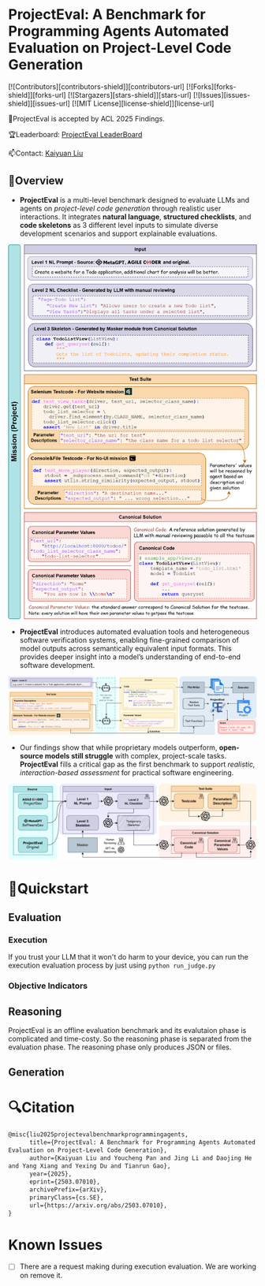 # ProjectEval: A Benchmark for Programming Agents Automated Evaluation on Project-Level Code Generation

[![Contributors][contributors-shield]][contributors-url]
[![Forks][forks-shield]][forks-url]
[![Stargazers][stars-shield]][stars-url]
[![Issues][issues-shield]][issues-url]
[![MIT License][license-shield]][license-url]

🎉ProjectEval is accepted by ACL 2025 Findings.

🏆Leaderboard: [ProjectEval LeaderBoard](https://ryanloil.github.io/ProjectEval/)

📫Contact: [Kaiyuan Liu](mailto:1171000408@stu.hit.edu.cn)


## 👋Overview

- **ProjectEval** is a multi-level benchmark designed to evaluate LLMs and agents on *project-level code generation* through realistic user interactions. It integrates **natural language**, **structured checklists**, and **code skeletons** as 3 different level inputs to simulate diverse development scenarios and support explainable evaluations.

![ProjectEval Structure](./assets/structure.png)

- **ProjectEval** introduces automated evaluation tools and heterogeneous software verification systems, enabling fine-grained comparison of model outputs across semantically equivalent input formats. This provides deeper insight into a model’s understanding of end-to-end software development.

![ProjectEval Reasoning](./assets/reasoning.png)

- Our findings show that while proprietary models outperform, **open-source models still struggle** with complex, project-scale tasks. **ProjectEval** fills a critical gap as the first benchmark to support *realistic, interaction-based assessment* for practical software engineering.

![ProjectEval Generation](./assets/generation.png)

# 🚀Quickstart

## Evaluation

### Execution

If you trust your LLM that it won't do harm to your device, you can run the execution evaluation process by just using `python run_judge.py`

### Objective Indicators

## Reasoning

ProjectEval is an offline evaluation benchmark and its evalutaion phase is complicated and time-costy. So the reasoning phase is separated from the evaluation phase. 
The reasoning phase only produces JSON or files.

## Generation

# 🔍Citation

```
@misc{liu2025projectevalbenchmarkprogrammingagents,
      title={ProjectEval: A Benchmark for Programming Agents Automated Evaluation on Project-Level Code Generation}, 
      author={Kaiyuan Liu and Youcheng Pan and Jing Li and Daojing He and Yang Xiang and Yexing Du and Tianrun Gao},
      year={2025},
      eprint={2503.07010},
      archivePrefix={arXiv},
      primaryClass={cs.SE},
      url={https://arxiv.org/abs/2503.07010}, 
}
```

# Known Issues

- [ ] There are a request making during execution evaluation. We are working on remove it.
